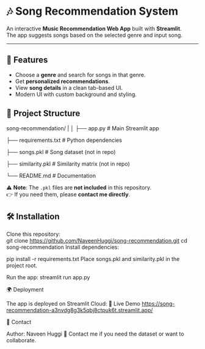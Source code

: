 # 🎶 Song Recommendation System  

An interactive **Music Recommendation Web App** built with **Streamlit**.  
The app suggests songs based on the selected genre and input song.  

---

## 🚀 Features  
- Choose a **genre** and search for songs in that genre.  
- Get **personalized recommendations**.  
- View **song details** in a clean tab-based UI.  
- Modern UI with custom background and styling.  



## 📂 Project Structure  

song-recommendation/
|
│
├── app.py # Main Streamlit app

├── requirements.txt # Python dependencies

├── songs.pkl # Song dataset (not in repo)

├── similarity.pkl # Similarity matrix (not in repo)

└── README.md # Documentation


⚠️ **Note**: The `.pkl` files are **not included** in this repository.  
👉 If you need them, please **contact me directly**.  


## 🛠️ Installation  

Clone this repository:  
   git clone https://github.com/NaveenHuggi/song-recommendation.git
   cd song-recommendation
   Install dependencies:

pip install -r requirements.txt
Place songs.pkl and similarity.pkl in the project root.

Run the app:
streamlit run app.py

🌍 Deployment

The app is deployed on Streamlit Cloud:
🔗 Live Demo
https://song-recommendation-a3nvdg8g3k5qbj8ctpuk6t.streamlit.app/

📧 Contact

Author: Naveen Huggi
📩 Contact me if you need the dataset or want to collaborate.
